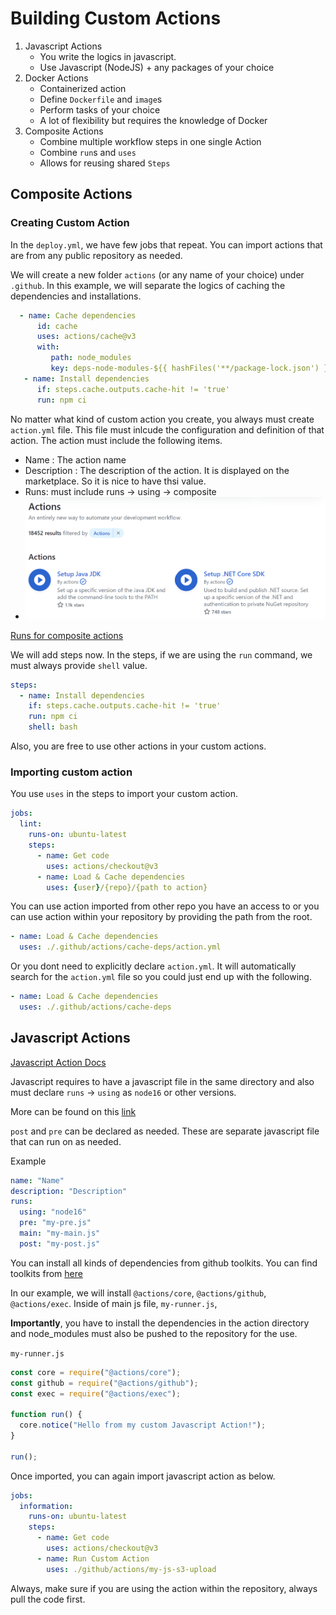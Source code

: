 # Building Custom Actions

1. Javascript Actions
   - You write the logics in javascript.
   - Use Javascript (NodeJS) + any packages of your choice
2. Docker Actions
   - Containerized action
   - Define `Dockerfile` and `image`s
   - Perform tasks of your choice
   - A lot of flexibility but requires the knowledge of Docker
3. Composite Actions
   - Combine multiple workflow steps in one single Action
   - Combine `run`s and `uses`
   - Allows for reusing shared `Steps`

## Composite Actions

### Creating Custom Action

In the `deploy.yml`, we have few jobs that repeat. You can import actions that are from any public repository as needed.

We will create a new folder `actions` (or any name of your choice) under `.github`. In this example, we will separate the logics of caching the dependencies and installations.

```yml
  - name: Cache dependencies
      id: cache
      uses: actions/cache@v3
      with:
         path: node_modules
         key: deps-node-modules-${{ hashFiles('**/package-lock.json') }}
   - name: Install dependencies
      if: steps.cache.outputs.cache-hit != 'true'
      run: npm ci
```

No matter what kind of custom action you create, you always must create `action.yml` file. This file must inlcude the configuration and definition of that action. The action must include the following items.

- Name : The action name
- Description : The description of the action. It is displayed on the marketplace. So it is nice to have thsi value.
- Runs: must include runs -> using -> composite
- ![](res/2023-05-08-12-12-31.png)

[Runs for composite actions](https://docs.github.com/en/actions/creating-actions/metadata-syntax-for-github-actions#runs-for-composite-actions)

We will add steps now. In the steps, if we are using the `run` command, we must always provide `shell` value.

```yml
steps:
  - name: Install dependencies
    if: steps.cache.outputs.cache-hit != 'true'
    run: npm ci
    shell: bash
```

Also, you are free to use other actions in your custom actions.

### Importing custom action

You use `uses` in the steps to import your custom action.

```yml
jobs:
  lint:
    runs-on: ubuntu-latest
    steps:
      - name: Get code
        uses: actions/checkout@v3
      - name: Load & Cache dependencies
        uses: {user}/{repo}/{path to action}
```

You can use action imported from other repo you have an access to or you can use action within your repository by providing the path from the root.

```yml
- name: Load & Cache dependencies
  uses: ./.github/actions/cache-deps/action.yml
```

Or you dont need to explicitly declare `action.yml`. It will automatically search for the `action.yml` file so you could just end up with the following.

```yml
- name: Load & Cache dependencies
  uses: ./.github/actions/cache-deps
```

## Javascript Actions

[Javascript Action Docs](https://docs.github.com/en/actions/creating-actions/creating-a-javascript-action)

Javascript requires to have a javascript file in the same directory and also must declare `runs` -> `using` as `node16` or other versions.

More can be found on this [link](https://docs.github.com/en/actions/creating-actions/metadata-syntax-for-github-actions#runs-for-javascript-actions)

`post` and `pre` can be declared as needed. These are separate javascript file that can run on as needed.

Example

```yml
name: "Name"
description: "Description"
runs:
  using: "node16"
  pre: "my-pre.js"
  main: "my-main.js"
  post: "my-post.js"
```

You can install all kinds of dependencies from github toolkits. You can find toolkits from [here](https://github.com/actions/toolkit)

In our example, we will install `@actions/core`, `@actions/github`, `@actions/exec`.
Inside of main js file, `my-runner.js`,

**Importantly**, you have to install the dependencies in the action directory and node_modules must also be pushed to the repository for the use.

`my-runner.js`

```js
const core = require("@actions/core");
const github = require("@actions/github");
const exec = require("@actions/exec");

function run() {
  core.notice("Hello from my custom Javascript Action!");
}

run();
```

Once imported, you can again import javascript action as below.

```yml
jobs:
  information:
    runs-on: ubuntu-latest
    steps:
      - name: Get code
        uses: actions/checkout@v3
      - name: Run Custom Action
        uses: ./github/actions/my-js-s3-upload
```

Always, make sure if you are using the action within the repository, always pull the code first.
